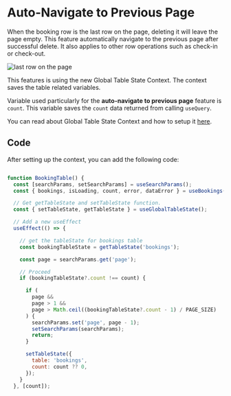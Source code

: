 # Auto-Navigate to Previous Page

When the booking row is the last row on the page, deleting it will leave the page empty. This feature automatically navigate to the previous page after successful delete. It also applies to other row operations such as check-in or check-out.

![last row on the page](https://drive.google.com/thumbnail?id=1Y0eDQlSenN8IAH-VECbS5RJY8sIgHSAR&sz=w600)

This features is using the new Global Table State Context. The context saves the table related variables.

Variable used particularly for the **auto-navigate to previous page** feature is `count`. This variable saves the `count` data returned from calling `useQuery`.

You can read about Global Table State Context and how to setup it [here](../global_table_state_context.md#setup).

## Code

After setting up the context, you can add the following code:

```jsx

function BookingTable() {
  const [searchParams, setSearchParams] = useSearchParams();
  const { bookings, isLoading, count, error, dataError } = useBookings();

  // Get getTableState and setTableState function.
  const { setTableState, getTableState } = useGlobalTableState();

  // Add a new useEffect
  useEffect(() => {

    // get the tableState for bookings table
    const bookingTableState = getTableState('bookings');

    const page = searchParams.get('page');

    // Proceed
    if (bookingTableState?.count !== count) {

      if (
        page &&
        page > 1 &&
        page > Math.ceil((bookingTableState?.count - 1) / PAGE_SIZE)
      ) {
        searchParams.set('page', page - 1);
        setSearchParams(searchParams);
        return;
      }

      setTableState({
        table: 'bookings',
        count: count ?? 0,
      });
    }
  }, [count]);
```
